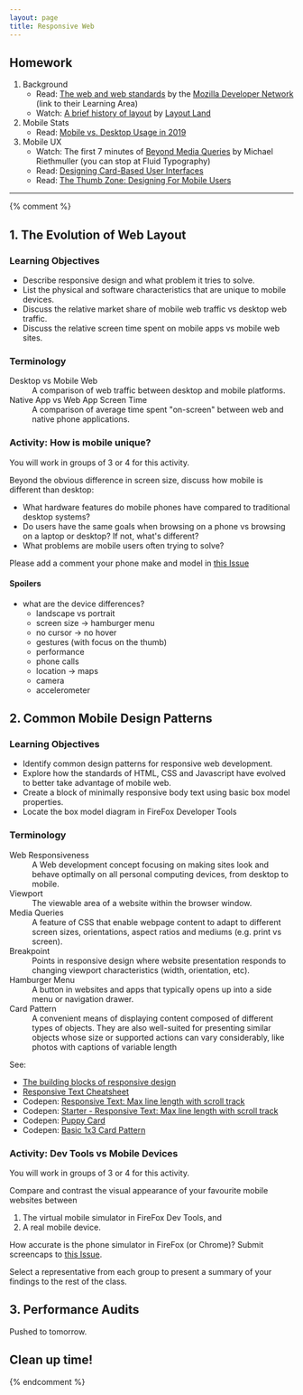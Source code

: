 ```yaml
---
layout: page
title: Responsive Web
---
```


## Homework
1. Background
    - Read: [The web and web standards](https://developer.mozilla.org/en-US/docs/Learn/Getting_started_with_the_web/The_web_and_web_standards) by the [Mozilla Developer Network](https://developer.mozilla.org/en-US/docs/Learn) (link to their Learning Area)
    - Watch: [A brief history of layout](https://youtu.be/E005mjqpZ9Y) by [Layout Land](https://www.youtube.com/c/LayoutLand/)
2. Mobile Stats
    - Read: [Mobile vs. Desktop Usage in 2019](https://www.perficient.com/insights/research-hub/mobile-vs-desktop-usage-study)
3. Mobile UX
    - Watch: The first 7 minutes of [Beyond Media Queries](https://vimeo.com/235428198) by Michael Riethmuller (you can stop at Fluid Typography)
    - Read: [Designing Card-Based User Interfaces](https://www.smashingmagazine.com/2016/10/designing-card-based-user-interfaces/)
    - Read: [The Thumb Zone: Designing For Mobile Users](https://www.smashingmagazine.com/2016/09/the-thumb-zone-designing-for-mobile-users/)

---

{% comment %}

## 1. The Evolution of Web Layout
### Learning Objectives
- Describe responsive design and what problem it tries to solve.
- List the physical and software characteristics that are unique to mobile devices.
- Discuss the relative market share of mobile web traffic vs desktop web traffic.
- Discuss the relative screen time spent on mobile apps vs mobile web sites.

### Terminology
<dl>
  <dt>Desktop vs Mobile Web</dt>
  <dd>A comparison of web traffic between desktop and mobile platforms.</dd>
  <dt>Native App vs Web App Screen Time</dt>
  <dd>A comparison of average time spent "on-screen" between web and native phone applications.</dd>
</dl>

### Activity: How is mobile unique?
You will work in groups of 3 or 4 for this activity. 

Beyond the obvious difference in screen size, discuss how mobile is different than desktop:
- What hardware features do mobile phones have compared to traditional desktop systems?
- Do users have the same goals when browsing on a phone vs browsing on a laptop or desktop? If not, what's different?
- What problems are mobile users often trying to solve?

Please add a comment your phone make and model in [this Issue](https://github.com/sait-wbdv/sait-wbdv.github.io/issues/7) 

#### Spoilers
- what are the device differences?
  - landscape vs portrait
  - screen size -> hamburger menu
  - no cursor -> no hover
  - gestures (with focus on the thumb)
  - performance
  - phone calls
  - location -> maps
  - camera
  - accelerometer

## 2. Common Mobile Design Patterns
### Learning Objectives
- Identify common design patterns for responsive web development.
- Explore how the standards of HTML, CSS and Javascript have evolved to better take advantage of mobile web.
- Create a block of minimally responsive body text using basic box model properties.
- Locate the box model diagram in FireFox Developer Tools

### Terminology
<dl>
  <dt>Web Responsiveness</dt>
  <dd>A Web development concept focusing on making sites look and behave optimally on all personal computing devices, from desktop to mobile.</dd>
  <dt>Viewport</dt>
  <dd>The viewable area of a website within the browser window.</dd>
  <dt>Media Queries</dt>
  <dd>A feature of CSS that enable webpage content to adapt to different screen sizes, orientations, aspect ratios and mediums (e.g. print vs screen).</dd>
  <dt>Breakpoint</dt>
  <dd>Points in responsive design where website presentation responds to changing viewport characteristics (width, orientation, etc).</dd>
  <dt>Hamburger Menu</dt>
  <dd>A button in websites and apps that typically opens up into a side menu or navigation drawer.</dd>
  <dt>Card Pattern</dt>
  <dd>A convenient means of displaying content composed of different types of objects. They are also well-suited for presenting similar objects whose size or supported actions can vary considerably, like photos with captions of variable length</dd>
</dl>

See: 
- [The building blocks of responsive design](https://developer.mozilla.org/en-US/docs/Web/Progressive_web_apps/Responsive/responsive_design_building_blocks)
- [Responsive Text Cheatsheet]({{site.baseurl}}/cheatsheets/design/responsiveness)
- Codepen: [Responsive Text: Max line length with scroll track](https://codepen.io/browsertherapy/pen/RwaJmbx)
- Codepen: [Starter - Responsive Text: Max line length with scroll track](https://codepen.io/browsertherapy/pen/dyMKEzd)
- Codepen: [Puppy Card](https://codepen.io/browsertherapy/pen/mdPWXZb)
- Codepen: [Basic 1x3 Card Pattern](https://codepen.io/browsertherapy/pen/vYGxRNB)

### Activity: Dev Tools vs Mobile Devices
You will work in groups of 3 or 4 for this activity.

Compare and contrast the visual appearance of your favourite mobile websites between
1. The virtual mobile simulator in FireFox Dev Tools, and
2. A real mobile device.

How accurate is the phone simulator in FireFox (or Chrome)? Submit screencaps to [this Issue](https://github.com/sait-wbdv/sait-wbdv.github.io/issues/8).

Select a representative from each group to present a summary of your findings to the rest of the class.

## 3. Performance Audits
Pushed to tomorrow.

## Clean up time!

{% endcomment %}